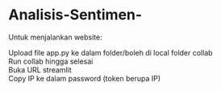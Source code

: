 # Analisis-Sentimen-

Untuk menjalankan website:<br>

Upload file app.py ke dalam folder/boleh di local folder collab <br>
Run collab hingga selesai <br>
Buka URL streamlit <br>
Copy IP ke dalam password (token berupa IP) <br>
